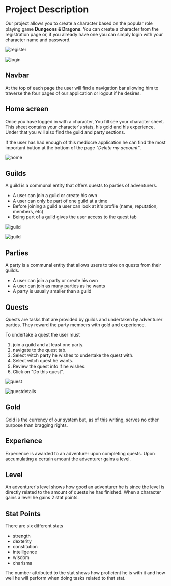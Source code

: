 # Project Description

Our project allows you to create a character based on the popular role playing game **Dungeons & Dragons**.
You can create a character from the registration page or, if you already have one you can simply login with your character name and password.

![register](/pics/register.PNG)

![login](/pics/login.PNG)

## Navbar

At the top of each page the user will find a navigation bar allowing him to traverse the four pages of our application or logout if he desires.

## Home screen

Once you have logged in with a character, You fill see your character sheet.
This sheet contains your character's stats, his gold and his experience.
Under that you will also find the guild and party sections.

If the user has had enough of this mediocre application he can find the most important button at the bottom of the page *\"Delete my account\"*.

![home](/pics/firstHome.PNG)

## Guilds

A guild is a communal entity that offers quests to parties of adventurers.
* A user can join a guild or create his own
* A user can only be part of one guild at a time
* Before joining a guild a user can look at it's profile (name, reputation, members, etc)
* Being part of a guild gives the user access to the quest tab

![guild](/pics/guild.PNG)

![guild](/pics/guildscreen.PNG)

## Parties

A party is a communal entity that allows users to take on quests from their guilds.
* A user can join a party or create his own
* A user can join as many parties as he wants
* A party is usually smaller than a guild

## Quests

Quests are tasks that are provided by guilds and undertaken by adventurer parties.
They reward the party members with gold and experience.

To undertake a quest the user must
1. join a guild and at least one party.
2. navigate to the quest tab.
3. Select witch party he wishes to undertake the quest with.
4. Select witch quest he wants.
5. Review the quest info if he wishes.
6. Click on "Do this quest".

![quest](/pics/quest.PNG)

![questdetails](/pics/questinfo.PNG)

## Gold

Gold is the currency of our system but, as of this writing, serves no other purpose than bragging rights.

## Experience

Experience is awarded to an adventurer upon completing quests.
Upon accumulating a certain amount the adventurer gains a level.

## Level

An adventurer's level shows how good an adventurer he is since the level is directly related to the amount of quests he has finished. When a character gains a level he gains 2 stat points.

## Stat Points

There are six different stats
* strength
* dexterity
* constitution
* intelligence
* wisdom
* charisma

The number attributed to the stat shows how proficient he is with it and how well he will perform when doing tasks related to that stat.
